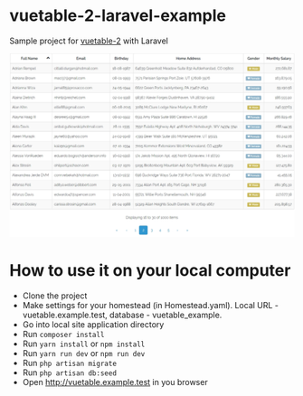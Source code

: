 # vuetable-2-laravel-example
Sample project for [vuetable-2](https://github.com/ratiw/vuetable-2) with Laravel

![image](doc/images/example-screen.png)

# How to use it on your local computer
- Clone the project
- Make settings for your homestead (in Homestead.yaml). Local URL - vuetable.example.test, database - vuetable_example.
- Go into local site application directory
- Run `composer install`
- Run `yarn install` or `npm install`
- Run `yarn run dev` or `npm run dev`
- Run `php artisan migrate`
- Run `php artisan db:seed`
- Open http://vuetable.example.test in you browser
